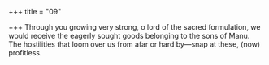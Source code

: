 +++
title = "09"

+++
Through you growing very strong, o lord of the sacred formulation,  we would receive the eagerly sought goods belonging to the sons  of Manu.
The hostilities that loom over us from afar or hard by—snap at these,  (now) profitless.